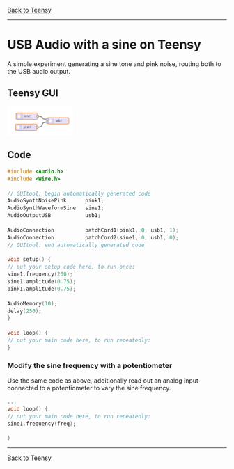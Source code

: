 [Back to Teensy](./teensy.md)

<hr>

# USB Audio with a sine on Teensy

A simple experiment generating a sine tone and pink noise, routing both to the USB audio output.

## Teensy GUI

<img src="../img/teensy_gui_sine_noise_usb.png" alt="Teensy GUI: Sine and noise generator" width="30%"/>

## Code

```C
#include <Audio.h>
#include <Wire.h>

// GUItool: begin automatically generated code
AudioSynthNoisePink      pink1;
AudioSynthWaveformSine   sine1;
AudioOutputUSB           usb1;

AudioConnection          patchCord1(pink1, 0, usb1, 1);
AudioConnection          patchCord2(sine1, 0, usb1, 0);
// GUItool: end automatically generated code

void setup() {
// put your setup code here, to run once:
sine1.frequency(200);
sine1.amplitude(0.75);
pink1.amplitude(0.75);

AudioMemory(10);
delay(250);
}

void loop() {
// put your main code here, to run repeatedly:
}
```

### Modify the sine frequency with a potentiometer

Use the same code as above, additionally read out an analog input connected to a potentiometer to vary the sine frequency.

```C
...
void loop() {
// put your main code here, to run repeatedly:
sine1.frequency(freq);

}
```

<hr>

[Back to Teensy](./teensy.md)

